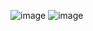 ![image](https://user-images.githubusercontent.com/64443244/178147454-df9172ed-dd01-4bf8-9ff9-d3f20f38b592.png)
![image](https://user-images.githubusercontent.com/64443244/178147416-d98fc9bf-e1a3-49cb-822e-27d6c06bdfad.png)

